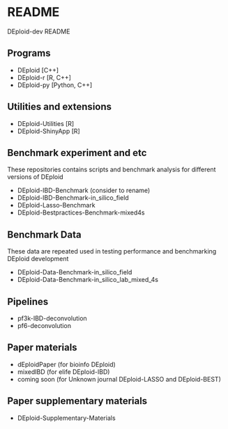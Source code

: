 # README
DEploid-dev README

## Programs
  - DEploid [C++]
  - DEploid-r [R, C++]
  - DEploid-py [Python, C++]

## Utilities and extensions
  - DEploid-Utilities [R]
  - DEploid-ShinyApp [R]

## Benchmark experiment and etc
These repositories contains scripts and benchmark analysis for different versions of DEploid
  - DEploid-IBD-Benchmark (consider to rename)
  - DEploid-IBD-Benchmark-in_silico_field
  - DEploid-Lasso-Benchmark
  - DEploid-Bestpractices-Benchmark-mixed4s
  
## Benchmark Data
These data are repeated used in testing performance and benchmarking DEploid development
  - DEploid-Data-Benchmark-in_silico_field 
  - DEploid-Data-Benchmark-in_silico_lab_mixed_4s

## Pipelines
  - pf3k-IBD-deconvolution
  - pf6-deconvolution

## Paper materials
  - dEploidPaper (for bioinfo DEploid)
  - mixedIBD (for elife DEploid-IBD)
  - coming soon (for Unknown journal DEploid-LASSO and DEploid-BEST)

## Paper supplementary materials
  - DEploid-Supplementary-Materials
  

